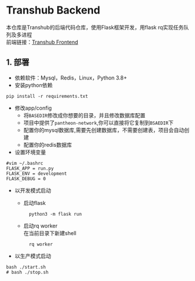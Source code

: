 # Transhub Backend
本仓库是Transhub的后端代码仓库，使用Flask框架开发，用flask rq实现任务队列及多进程  
前端链接：[Transhub Frontend](https://github.com)
## 1.  部署
- 依赖软件：Mysql，Redis，Linux，Python 3.8+
- 安装python依赖
```shell
pip install -r requirements.txt
```
- 修改app/config  
  - 将`BASEDIR`修改成你想要的目录，并且修改数据库配置
  - 项目中提供了`pantheon-network`,你可以直接将它复制到`BSAEDIR`下
  - 配置你的mysql数据库,需要先创建数据库，不需要创建表，项目会自动创建
  - 配置你的redis数据库
- 设置环境变量
```shell
#vim ~/.bashrc
FLASK_APP = run.py
FLASK_ENV = development
FLASK_DEBUG = 0
```

- 以开发模式启动   
  - 启动flask
    ```shell
      python3 -m flask run
    ```
  - 启动rq worker  
    在当前目录下新建shell
    ```shell
      rq worker
    ```

- 以生产模式启动
```shell
bash ./start.sh
# bash ./stop.sh
```
